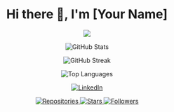 <h1 align="center">Hi there 👋, I'm [Your Name]</h1>

<p align="center">
  <img src="https://readme-typing-svg.herokuapp.com?color=36BCF7&lines=Software+Engineer;Open+Source+Enthusiast;Tech+Blogger;Always+Learning+New+Things" />
</p>

<p align="center">
  <img src="https://github-readme-stats.vercel.app/api?username=AbrehamGebremedhin&show_icons=true&theme=radical" alt="GitHub Stats" />
</p>

<p align="center">
  <img src="https://github-readme-streak-stats.herokuapp.com/?user=yourusername&theme=radical" alt="GitHub Streak" />
</p>

<p align="center">
  <img src="https://github-readme-stats.vercel.app/api/top-langs/?username=yourusername&layout=compact&theme=radical" alt="Top Languages" />
</p>

<p align="center">
  <a href="www.linkedin.com/in/abreham-gebremedhin-915960229">
    <img src="https://img.shields.io/badge/-LinkedIn-blue?style=flat-square&logo=Linkedin&logoColor=white&link=www.linkedin.com/in/abreham-gebremedhin-915960229" alt="LinkedIn" />
  </a>

</p>

<p align="center">
  <a href="https://github.com/AbrehamGebremedhin?tab=repositories">
    <img src="https://img.shields.io/badge/Repositories-100+-brightgreen?style=for-the-badge&logo=github" alt="Repositories" />
  </a>
  <a href="https://github.com/AbrehamGebremedhin?tab=stars">
    <img src="https://img.shields.io/badge/Stars-500+-brightgreen?style=for-the-badge&logo=github" alt="Stars" />
  </a>
  <a href="https://github.com/AbrehamGebremedhin?tab=followers">
    <img src="https://img.shields.io/badge/Followers-1000+-brightgreen?style=for-the-badge&logo=github" alt="Followers" />
  </a>
</p>

